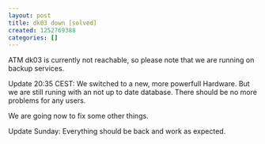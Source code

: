 ```yaml
---
layout: post
title: dk03 down [solved]
created: 1252769388
categories: []
---
```

<p>ATM dk03 is currently not reachable, so please note that we are running on backup services.</p>
<p>Update 20:35 CEST: We switched to a new, more powerfull Hardware. But we are still runing with an not up to date database. There should be no more problems for any users.</p>
<p>We are going now to fix some other things.</p>
<p>Update Sunday: Everything should be back and work as expected.</p>
